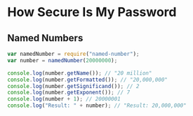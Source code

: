 # How Secure Is My Password
## Named Numbers

```javascript
var namedNumber = require("named-number");
var number = namedNumber(20000000);

console.log(number.getName()); // "20 million"
console.log(number.getFormatted()); // "20,000,000"
console.log(number.getSignificand()); // 2
console.log(number.getExponent()); // 7
console.log(number + 1); // 20000001
console.log("Result: " + number); // "Result: 20,000,000"
```
